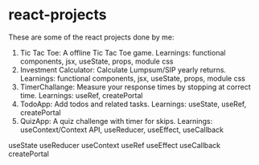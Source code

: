 # react-projects

These are some of the react projects done by me:
1. Tic Tac Toe: A offline Tic Tac Toe game. Learnings: functional components, jsx, useState, props, module css
2. Investment Calculator: Calculate Lumpsum/SIP yearly returns. Learnings: functional components, jsx, useState, props, module css
3. TimerChallange: Measure your response times by stopping at correct time. Learnings: useRef, createPortal
4. TodoApp: Add todos and related tasks. Learnings: useState, useRef, createPortal
5. QuizApp: A quiz challenge with timer for skips. Learnings: useContext/Context API, useReducer, useEffect, useCallback



useState
useReducer
useContext
useRef
useEffect
useCallback
createPortal

